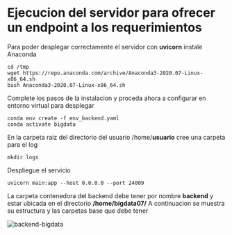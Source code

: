 # Ejecucion del servidor para ofrecer un endpoint a los requerimientos

Para poder desplegar correctamente el servidor con __uvicorn__ instale Anaconda
```
cd /tmp
wget https://repo.anaconda.com/archive/Anaconda3-2020.07-Linux-x86_64.sh
bash Anaconda3-2020.07-Linux-x86_64.sh
```

Complete los pasos de la instalacion y proceda ahora a configurar en entorno virtual para desplegar
```
conda env create -f env_backend.yaml
conda activate bigdata
```

En la carpeta raiz del directorio del usuario /home/__usuario__ cree una carpeta para el log
```
mkdir logs
```

Despliegue el servicio
```
uvicorn main:app --host 0.0.0.0 --port 24009
```

La carpeta contenedora del backend debe tener por nombre __backend__ y estar ubicada en el directorio __/home/bigdata07/__
A continuacion se muestra su estructura y las carpetas base que debe tener

![backend-bigdata](https://user-images.githubusercontent.com/37672135/95377542-534cc480-08a8-11eb-8797-220fe10553a1.png)
